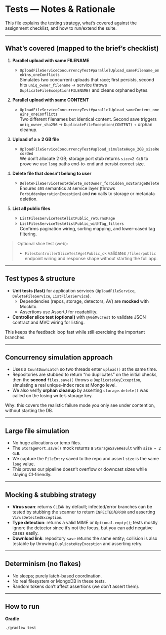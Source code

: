 # Tests — Notes & Rationale

This file explains the testing strategy, what’s covered against the assignment checklist, and how to run/extend the suite.

---

## What’s covered (mapped to the brief’s checklist)

1. **Parallel upload with same FILENAME**
    - `UploadFileServiceConcurrencyTest#parallelUpload_sameFilename_oneWins_oneConflicts`  
      Simulates two concurrent uploads that race; first persists, second hits `uniq_owner_filename` → service throws `DuplicateFileException(FILENAME)` and cleans orphaned bytes.

2. **Parallel upload with same CONTENT**
    - `UploadFileServiceConcurrencyTest#parallelUpload_sameContent_oneWins_oneConflicts`  
      Two different filenames but identical content. Second save triggers `uniq_owner_sha256` → `DuplicateFileException(CONTENT)` + orphan cleanup.

3. **Upload of a ≥ 2 GB file**
    - `UploadFileServiceConcurrencyTest#upload_simulateHuge_2GB_sizeRecorded`  
      We don’t allocate 2 GB; storage port stub returns `size=2 GiB` to prove we use `long` paths end-to-end and persist correct size.

4. **Delete file that doesn’t belong to user**
    - `DeleteFileServiceTest#delete_notOwner_forbidden_noStorageDelete`  
      Ensures `403` semantics at service layer (throws `ForbiddenOperationException`) and **no** calls to storage or metadata deletion.

5. **List all public files**
    - `ListFilesServiceTest#listPublic_returnsPage`
    - `ListFilesServiceTest#listPublic_withTag_filters`  
      Confirms pagination wiring, sorting mapping, and lower-cased tag filtering.

> Optional slice test (web):
> - `FilesControllerSliceTest#getPublic_ok` validates `/files/public` endpoint wiring and response shape without starting the full app.

---

## Test types & structure

- **Unit tests (fast)** for application services (`UploadFileService`, `DeleteFileService`, `ListFilesService`).
    - Dependencies (repos, storage, detectors, AV) are **mocked** with Mockito.
    - Assertions use AssertJ for readability.
- **Controller slice test (optional)** with `@WebMvcTest` to validate JSON contract and MVC wiring for listing.

This keeps the feedback loop fast while still exercising the important branches.

---

## Concurrency simulation approach

- Uses a `CountDownLatch` so two threads enter `upload()` at the same time.
- Repositories are stubbed to return “no duplicates” on the initial checks, then the **second** `files.save()` throws a `DuplicateKeyException`, simulating a real unique-index race at Mongo level.
- We also verify **orphan cleanup** by asserting `storage.delete()` was called on the losing write’s storage key.

Why: this covers the realistic failure mode you only see under contention, without starting the DB.

---

## Large file simulation

- No huge allocations or temp files.
- The `StoragePort.save()` mock returns a `StorageSaveResult` with `size = 2 GiB`.
- We capture the `FileEntry` saved to the repo and assert `size` is the same `long` value.
- This proves our pipeline doesn’t overflow or downcast sizes while staying CI-friendly.

---

## Mocking & stubbing strategy

- **Virus scan**: returns `CLEAN` by default; infected/error branches can be tested by stubbing the scanner to return `INFECTED`/`ERROR` and asserting `VirusDetectedException`.
- **Type detection**: returns a valid MIME or `Optional.empty()`; tests mostly ignore the detector since it’s not the focus, but you can add negative cases easily.
- **Download link**: repository `save` returns the same entity; collision is also testable by throwing `DuplicateKeyException` and asserting retry.

---

## Determinism (no flakes)

- No sleeps; purely latch-based coordination.
- No real filesystem or MongoDB in these tests.
- Random tokens don’t affect assertions (we don’t assert them).

---

## How to run

**Gradle**
```bash
./gradlew test

